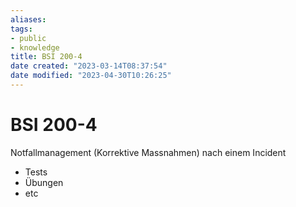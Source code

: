 ```yaml
---
aliases: 
tags: 
- public
- knowledge
title: BSI 200-4
date created: "2023-03-14T08:37:54"
date modified: "2023-04-30T10:26:25"
---
```


# BSI 200-4
Notfallmanagement (Korrektive Massnahmen) nach einem Incident

- Tests
- Übungen
- etc
